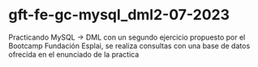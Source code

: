 # gft-fe-gc-mysql_dml2-07-2023
Practicando MySQL -> DML con un segundo ejercicio propuesto por el Bootcamp Fundación Esplai, se realiza consultas con una base de datos ofrecida en el enunciado de la practica
